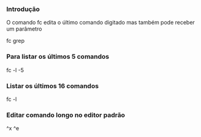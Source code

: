 ### Introdução
O comando fc edita o último comando digitado mas também pode receber um parâmetro

fc grep

### Para listar os últimos 5 comandos

fc -l -5

### Listar os últimos 16 comandos

fc -l

### Editar comando longo no editor padrão

^x ^e
